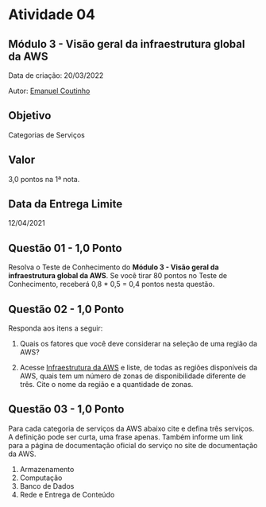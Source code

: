 # Atividade 04

## Módulo 3 - Visão geral da infraestrutura global da AWS

Data de criação: 20/03/2022

Autor: [Emanuel Coutinho](https://github.com/emanuelcoutinho)

## Objetivo
Categorias de Serviços

## Valor
3,0 pontos na 1ª nota.

## Data da Entrega Limite
12/04/2021

## Questão 01 - 1,0 Ponto
Resolva o Teste de Conhecimento do **Módulo 3 - Visão geral da infraestrutura global da AWS**. Se você tirar 80 pontos no Teste de Conhecimento, receberá 0,8 * 0,5 = 0,4 pontos nesta questão.

## Questão 02 - 1,0 Ponto
Responda aos itens a seguir:

1. Quais os fatores que você deve considerar na seleção de uma região da AWS?

2. Acesse [Infraestrutura da AWS](https://aws.amazon.com/pt/about-aws/global-infrastructure/regions_az/) e liste, de todas as regiões disponíveis da AWS, quais tem um número de zonas de disponibilidade diferente de três. Cite o nome da região e a quantidade de zonas.

## Questão 03 - 1,0 Ponto
Para cada categoria de serviços da AWS abaixo cite e defina três serviços. A definição pode ser curta, uma frase apenas. Também informe um link para a página de documentação oficial do serviço no site de documentação da AWS.

1. Armazenamento
2. Computação
3. Banco de Dados
4. Rede e Entrega de Conteúdo
